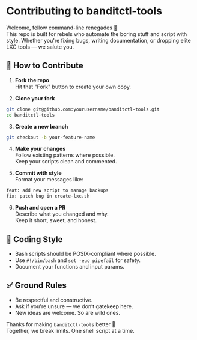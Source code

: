 # Contributing to banditctl-tools

Welcome, fellow command-line renegades 👋  
This repo is built for rebels who automate the boring stuff and script with style. Whether you're fixing bugs, writing documentation, or dropping elite LXC tools — we salute you.

## 🚀 How to Contribute

1. **Fork the repo**  
   Hit that "Fork" button to create your own copy.

2. **Clone your fork**

```bash
git clone git@github.com:yourusername/banditctl-tools.git
cd banditctl-tools
```

3. **Create a new branch**

```bash
git checkout -b your-feature-name
```

4. **Make your changes**  
   Follow existing patterns where possible.  
   Keep your scripts clean and commented.

5. **Commit with style**  
   Format your messages like:

```bash
feat: add new script to manage backups
fix: patch bug in create-lxc.sh
```

6. **Push and open a PR**  
   Describe what you changed and why.  
   Keep it short, sweet, and honest.

## 🧠 Coding Style

- Bash scripts should be POSIX-compliant where possible.
- Use `#!/bin/bash` and `set -euo pipefail` for safety.
- Document your functions and input params.

## ✅ Ground Rules

- Be respectful and constructive.
- Ask if you're unsure — we don’t gatekeep here.
- New ideas are welcome. So are wild ones.

Thanks for making `banditctl-tools` better 💪  
Together, we break limits. One shell script at a time.
